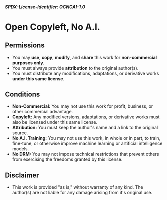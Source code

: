 ##### SPDX-License-Identifier: OCNCAI-1.0
# Open Copyleft, No A.I.
## Permissions
- You may **use**, **copy**, **modify**, and **share** this work for **non-commercial purposes only**.
- You must always provide **attribution** to the original author(s).
- You must distribute any modifications, adaptations, or derivative works **under this same license**. 
## Conditions
- **Non-Commercial:** You may not use this work for profit, business, or other commercial advantage.
- **Copyleft:** Any modified versions, adaptations, or derivative works must also be licensed under this same license. 
- **Attribution:** You must keep the author's name and a link to the original source.
- **No A.I. Training:** You may not use this work, in whole or in part, to train, fine-tune, or otherwise improve machine learning or artificial intelligence models.
- **No DRM:** You may not impose technical restrictions that prevent others from exercising the freedoms granted by this license. 
## Disclaimer
- This work is provided "as is," without warranty of any kind. The author(s) are not liable for any damage arising from it's original use. 
